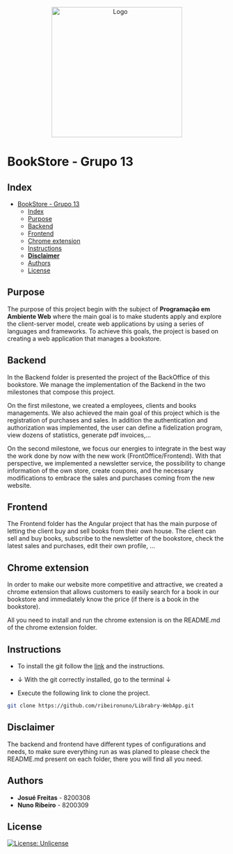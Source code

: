 <p align="center">
<img src="https://i.pinimg.com/736x/b2/38/01/b238018c0a4861898f3f44f78ce3eb2c.jpg" alt="Logo" width="300" />
</p>

# BookStore - Grupo 13


## Index

- [BookStore - Grupo 13](#bookstore---grupo-13)
  - [Index](#index)
  - [Purpose](#purpose)
  - [Backend](#backend)
  - [Frontend](#frontend)
  - [Chrome extension](#chrome-extension)
  - [Instructions](#instructions)
  - [**Disclaimer**](#disclaimer)
  - [Authors](#authors)
  - [License](#license)


## Purpose
The purpose of this project begin with the subject of **Programação em Ambiente Web** where the main goal is to make students apply and explore the client-server model, create web applications by using a series of languages and frameworks. To achieve this goals, the project is based on creating a web application that manages a bookstore. 

## Backend

In the Backend folder is presented the project of the BackOffice of this bookstore. We manage the implementation of the Backend in the two milestones that compose this project.

On the first milestone, we created a employees, clients and books managements. We also achieved the main goal of this project which is the registration of purchases and sales. In addition the authentication and authorization was implemented, the user can define a fidelization program, view dozens of statistics, generate pdf invoices,...

On the second milestone, we focus our energies to integrate in the best way the work done by now with the new work (FrontOffice/Frontend). With that perspective, we implemented a newsletter service, the possibility to change information of the own store, create coupons, and the necessary modifications to embrace the sales and purchases coming from the new website.

## Frontend

The Frontend folder has the Angular project that has the main purpose of letting the client buy and sell books from their own house. The client can sell and buy books, subscribe to the newsletter of the bookstore, check the latest sales and purchases, edit their own profile, ... 

## Chrome extension

In order to make our website more competitive and attractive, we created a chrome extension that allows customers to easily search for a book in our bookstore and immediately know the price (if there is a book in the bookstore). 

All you need to install and run the chrome extension is on the README.md of the chrome extension folder. 


## Instructions

- To install the git follow the [link](https://git-scm.com/book/en/v2/Getting-Started-Installing-Git) and the instructions.

- &#8595; With the git correctly installed, go to the terminal &#8595;

- Execute the following link to clone the project.

 ```bash
git clone https://github.com/ribeironuno/Librabry-WebApp.git
```

## **Disclaimer** 

The backend and frontend have different types of configurations and needs, to make sure everything run as was planed to please check the README.md present on each folder, there you will find all you need.

## Authors

- **Josué Freitas** - 8200308
- **Nuno Ribeiro** - 8200309

## License

[![License: Unlicense](https://img.shields.io/badge/license-Unlicense-blue.svg)](http://unlicense.org/)